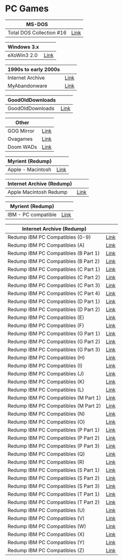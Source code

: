 # PC Games

|**MS-DOS**||
| ------ | ------ |
| Total DOS Collection #16 | [Link](https://archive.org/download/Total_DOS_Collection_Release_16_March_2019) |

|**Windows 3.x**||
| ------ | ------ |
| eXoWin3 2.0 | [Link](https://www.retro-exo.com/win3x.html) |

|**1990s to early 2000s**||
| ------ | ------ |
| Internet Archive | [Link](https://archive.org/) |
| MyAbandonware | [Link](https://www.myabandonware.com/) |

|**GoodOldDownloads**||
| ------ | ------ |
| GoodOldDownloads | [Link](https://gog-games.to/) |

|**Other**||
| ------ | ------ |
| GOG Mirror | [Link](https://freegogpcgames.com/) |
| Ovagames | [Link](http://www.ovagames.com/) |
| Doom WADs | [Link](https://archive.org/download/2020_03_22_DOOM/DOOM%20WADs/) |

|**Myrient (Redump)**||
| ------ | ------ |
| Apple - Macintosh | [Link](https://myrient.erista.me/files/Redump/Apple%20-%20Macintosh/) |

|**Internet Archive (Redump)**||
| ------ | ------ |
| Apple Macintosh Redump | [Link](https://archive.org/download/apple_macintosh) |

|**Myrient (Redump)**||
| ------ | ------ |
| IBM - PC compatible | [Link](https://myrient.erista.me/files/Redump/IBM%20-%20PC%20compatible/) |

|**Internet Archive (Redump)**||
| ------ | ------ |
| Redump IBM PC Compatibles (0-9) | [Link](https://archive.org/download/redump_pc_0) |
| Redump IBM PC Compatibles (A) | [Link](https://archive.org/download/redump_pc_A) |
| Redump IBM PC Compatibles (B Part 1) | [Link](https://archive.org/download/redump_pc_B) |
| Redump IBM PC Compatibles (B Part 2) | [Link](https://archive.org/download/redump_pc_B-2) |
| Redump IBM PC Compatibles (C Part 1) | [Link](https://archive.org/download/redump_pc_C) |
| Redump IBM PC Compatibles (C Part 2) | [Link](https://archive.org/download/redump_pc_C-2) |
| Redump IBM PC Compatibles (C Part 3) | [Link](https://archive.org/download/redump_pc_C-3) |
| Redump IBM PC Compatibles (C Part 4) | [Link](https://archive.org/download/redump_pc_C-4) |
| Redump IBM PC Compatibles (D Part 1) | [Link](https://archive.org/download/redump_pc_D) |
| Redump IBM PC Compatibles (D Part 2) | [Link](https://archive.org/download/redump_pc_D-2) |
| Redump IBM PC Compatibles (E) | [Link](https://archive.org/download/redump_pc_E) |
| Redump IBM PC Compatibles (F) | [Link](https://archive.org/download/redump_pc_F) |
| Redump IBM PC Compatibles (G Part 1) | [Link](https://archive.org/download/redump_pc_G) |
| Redump IBM PC Compatibles (G Part 2) | [Link](https://archive.org/download/redump_pc_G-2) |
| Redump IBM PC Compatibles (G Part 3) | [Link](https://archive.org/download/redump_pc_G-3) |
| Redump IBM PC Compatibles (H) | [Link](https://archive.org/download/redump_pc_H) |
| Redump IBM PC Compatibles (I) | [Link](https://archive.org/download/redump_pc_I) |
| Redump IBM PC Compatibles (J) | [Link](https://archive.org/download/redump_pc_J) |
| Redump IBM PC Compatibles (K) | [Link](https://archive.org/download/redump_pc_K) |
| Redump IBM PC Compatibles (L) | [Link](https://archive.org/download/redump_pc_L) |
| Redump IBM PC Compatibles (M Part 1) | [Link](https://archive.org/download/redump_pc_M) |
| Redump IBM PC Compatibles (M Part 2) | [Link](https://archive.org/download/redump_pc_M-2) |
| Redump IBM PC Compatibles (N) | [Link](https://archive.org/download/redump_pc_N) |
| Redump IBM PC Compatibles (O) | [Link](https://archive.org/download/redump_pc_O) |
| Redump IBM PC Compatibles (P Part 1) | [Link](https://archive.org/download/redump_pc_P) |
| Redump IBM PC Compatibles (P Part 2) | [Link](https://archive.org/download/redump_pc_P-2) |
| Redump IBM PC Compatibles (P Part 3) | [Link](https://archive.org/download/redump_pc_P-3) |
| Redump IBM PC Compatibles (Q) | [Link](https://archive.org/download/redump_pc_Q) |
| Redump IBM PC Compatibles (R) | [Link](https://archive.org/download/redump_pc_R) |
| Redump IBM PC Compatibles (S Part 1) | [Link](https://archive.org/download/redump_pc_S) |
| Redump IBM PC Compatibles (S Part 2) | [Link](https://archive.org/download/redump_pc_S-2) |
| Redump IBM PC Compatibles (S Part 3) | [Link](https://archive.org/download/redump_pc_S-3) |
| Redump IBM PC Compatibles (T Part 1) | [Link](https://archive.org/download/redump_pc_T) |
| Redump IBM PC Compatibles (T Part 2) | [Link](https://archive.org/download/redump_pc_T-2) |
| Redump IBM PC Compatibles (U) | [Link](https://archive.org/download/redump_pc_U) |
| Redump IBM PC Compatibles (V) | [Link](https://archive.org/download/redump_pc_V) |
| Redump IBM PC Compatibles (W) | [Link](https://archive.org/download/redump_pc_W) |
| Redump IBM PC Compatibles (X) | [Link](https://archive.org/download/redump_pc_X) |
| Redump IBM PC Compatibles (Y) | [Link](https://archive.org/download/redump_pc_Y) |
| Redump IBM PC Compatibles (Z) | [Link](https://archive.org/download/redump_pc_Z) |
